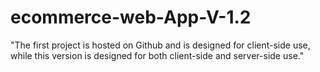 # ecommerce-web-App-V-1.2
"The first project is hosted on Github and is designed for client-side use, while this version is designed for both client-side and server-side use." 
